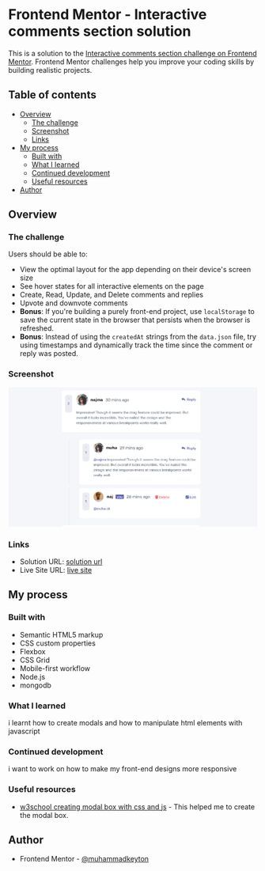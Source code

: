# Frontend Mentor - Interactive comments section solution

This is a solution to the [Interactive comments section challenge on Frontend Mentor](https://www.frontendmentor.io/challenges/interactive-comments-section-iG1RugEG9). Frontend Mentor challenges help you improve your coding skills by building realistic projects.

## Table of contents

- [Overview](#overview)
  - [The challenge](#the-challenge)
  - [Screenshot](#screenshot)
  - [Links](#links)
- [My process](#my-process)
  - [Built with](#built-with)
  - [What I learned](#what-i-learned)
  - [Continued development](#continued-development)
  - [Useful resources](#useful-resources)
- [Author](#author)


## Overview

### The challenge

Users should be able to:

- View the optimal layout for the app depending on their device's screen size
- See hover states for all interactive elements on the page
- Create, Read, Update, and Delete comments and replies
- Upvote and downvote comments
- **Bonus**: If you're building a purely front-end project, use `localStorage` to save the current state in the browser that persists when the browser is refreshed.
- **Bonus**: Instead of using the `createdAt` strings from the `data.json` file, try using timestamps and dynamically track the time since the comment or reply was posted.

### Screenshot

![](public/images/screenshot.png)

### Links

- Solution URL: [solution url](https://www.frontendmentor.io/solutions/css-gridcss-flexboxnodejs-mongodb-6Tc1e1OSt)
- Live Site URL: [live site](https://interactive-comment.herokuapp.com/)

## My process

### Built with

- Semantic HTML5 markup
- CSS custom properties
- Flexbox
- CSS Grid
- Mobile-first workflow
- Node.js
- mongodb


### What I learned
i learnt how to create modals and how to manipulate html elements with javascript

### Continued development
i want to work on how to make my front-end designs more responsive

### Useful resources

- [w3school creating modal box with css and js](https://www.w3schools.com/howto/howto_css_modals.asp) - This helped me to create the modal box.


## Author
- Frontend Mentor - [@muhammadkeyton](https://www.frontendmentor.io/profile/muhammadkeyton)
